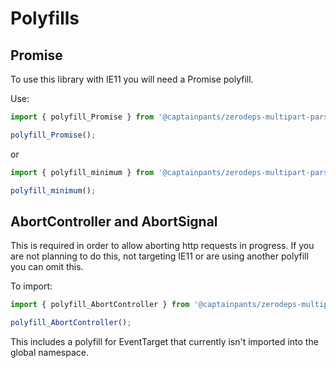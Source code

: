 # Polyfills
## Promise
To use this library with IE11 you will need a Promise polyfill.

Use:
```typescript
import { polyfill_Promise } from '@captainpants/zerodeps-multipart-parser';

polyfill_Promise();
```

or
```typescript
import { polyfill_minimum } from '@captainpants/zerodeps-multipart-parser';

polyfill_minimum();
```

## AbortController and AbortSignal
This is required in order to allow aborting http requests in progress. If you are not planning to do this, not targeting IE11 or are using another polyfill you can omit this.

To import:
```typescript
import { polyfill_AbortController } from '@captainpants/zerodeps-multipart-parser';

polyfill_AbortController();
```

This includes a polyfill for EventTarget that currently isn't imported into the global namespace.